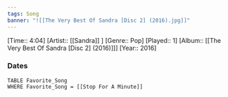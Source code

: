 ```yaml
---
tags: Song  
banner: "![[The Very Best Of Sandra [Disc 2] (2016).jpg]]"
---
```

[Time:: 4:04]
[Artist:: [[Sandra]] ]
[Genre:: Pop]
[Played:: 1]
[Album:: [[The Very Best Of Sandra [Disc 2] (2016)]]]
[Year:: 2016]
### Dates
````dataview
TABLE Favorite_Song
WHERE Favorite_Song = [[Stop For A Minute]]
````